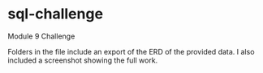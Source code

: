 # sql-challenge
Module 9 Challenge

Folders in the file include an export of the ERD of the provided data. I also included a screenshot showing the full work. 
